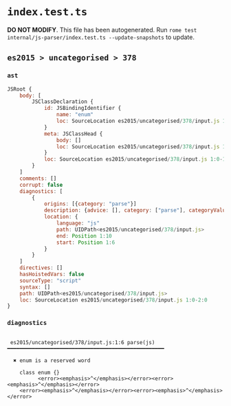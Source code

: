 # `index.test.ts`

**DO NOT MODIFY**. This file has been autogenerated. Run `rome test internal/js-parser/index.test.ts --update-snapshots` to update.

## `es2015 > uncategorised > 378`

### `ast`

```javascript
JSRoot {
	body: [
		JSClassDeclaration {
			id: JSBindingIdentifier {
				name: "enum"
				loc: SourceLocation es2015/uncategorised/378/input.js 1:6-1:10 (enum)
			}
			meta: JSClassHead {
				body: []
				loc: SourceLocation es2015/uncategorised/378/input.js 1:0-1:13
			}
			loc: SourceLocation es2015/uncategorised/378/input.js 1:0-1:13
		}
	]
	comments: []
	corrupt: false
	diagnostics: [
		{
			origins: [{category: "parse"}]
			description: {advice: [], category: ["parse"], categoryValue: "js", message: ["enum", RAW_MARKUP {value: " is a reserved word"}]}
			location: {
				language: "js"
				path: UIDPath<es2015/uncategorised/378/input.js>
				end: Position 1:10
				start: Position 1:6
			}
		}
	]
	directives: []
	hasHoistedVars: false
	sourceType: "script"
	syntax: []
	path: UIDPath<es2015/uncategorised/378/input.js>
	loc: SourceLocation es2015/uncategorised/378/input.js 1:0-2:0
}
```

### `diagnostics`

```

 es2015/uncategorised/378/input.js:1:6 parse(js) ━━━━━━━━━━━━━━━━━━━━━━━━━━━━━━━━━━━━━━━━━━━━━━━━━━━

  ✖ enum is a reserved word

    class enum {}
          <error><emphasis>^</emphasis></error><error><emphasis>^</emphasis></error>
    <error><emphasis>^</emphasis></error><error><emphasis>^</emphasis></error>


```

